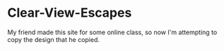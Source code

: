 # Clear-View-Escapes
My friend made this site for some online class, so now I'm attempting to copy the design that he copied.

